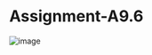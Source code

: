 # Assignment-A9.6
![image](https://user-images.githubusercontent.com/116830231/220979172-ba70edd2-4710-43c8-ad1a-fb15b7b07519.png)
